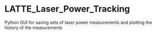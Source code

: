 # LATTE_Laser_Power_Tracking
 Python GUI for saving sets of laser power measurements and plotting the history of the measurements
